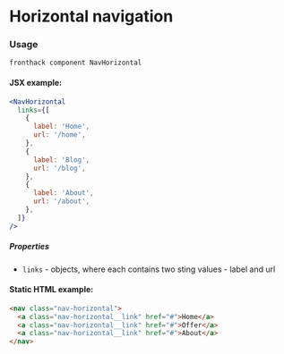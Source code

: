 # Horizontal navigation

### Usage

```
fronthack component NavHorizontal
```

#### JSX example:

```jsx
<NavHorizontal
  links={[
    {
      label: 'Home',
      url: '/home',
    },
    {
      label: 'Blog',
      url: '/blog',
    },
    {
      label: 'About',
      url: '/about',
    },
  ]}
/>
```

##### Properties

* `links` - objects, where each contains two sting values - label and url


#### Static HTML example:

```html
<nav class="nav-horizontal">
  <a class="nav-horizontal__link" href="#">Home</a>
  <a class="nav-horizontal__link" href="#">Offer</a>
  <a class="nav-horizontal__link" href="#">About</a>
</nav>
```